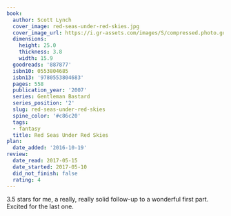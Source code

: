 ```yaml
---
book:
  author: Scott Lynch
  cover_image: red-seas-under-red-skies.jpg
  cover_image_url: https://i.gr-assets.com/images/S/compressed.photo.goodreads.com/books/1504628967l/887877._SX98_.jpg
  dimensions:
    height: 25.0
    thickness: 3.8
    width: 15.9
  goodreads: '887877'
  isbn10: 0553804685
  isbn13: '9780553804683'
  pages: 558
  publication_year: '2007'
  series: Gentleman Bastard
  series_position: '2'
  slug: red-seas-under-red-skies
  spine_color: '#c86c20'
  tags:
  - fantasy
  title: Red Seas Under Red Skies
plan:
  date_added: '2016-10-19'
review:
  date_read: 2017-05-15
  date_started: 2017-05-10
  did_not_finish: false
  rating: 4
---
```


3.5 stars for me, a really, really solid follow-up to a wonderful first part. Excited for the last one.
